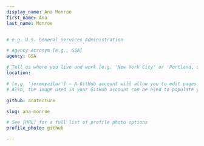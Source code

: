 ```yaml
---
display_name: Ana Monroe
first_name: Ana
last_name: Monroe


# e.g. U.S. General Services Administration

# Agency Acronym [e.g., GSA]
agency: GSA

# Tell us where you live and work [e.g. 'New York City' or 'Portland, OR']
location: 

# [e.g. 'jeremyzilar'] — A GitHub account will allow you to edit pages on Digital.gov.
# Also, the image used in your GitHub account can be used to populate your digital.gov profile photo.

github: anatecture

slug: ana-monroe

# See [URL] for a full list of profile photo options
profile_photo: github

---
```

